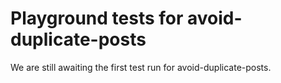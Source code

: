 # Playground tests for avoid-duplicate-posts
We are still awaiting the first test run for avoid-duplicate-posts.
